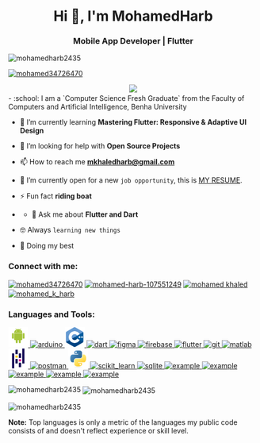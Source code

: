 <h1 align="center">Hi 👋, I'm MohamedHarb</h1>
<h3 align="center">Mobile App Developer | Flutter</h3>
<p align="left"> <img src="https://komarev.com/ghpvc/?username=mohamedharb2435&label=Profile%20views&color=0e75b6&style=flat" alt="mohamedharb2435" /> </p>
<p align="left"> <a href="https://twitter.com/mohamed34726470" target="blank"><img src="https://img.shields.io/twitter/follow/mohamed34726470?logo=twitter&style=for-the-badge" alt="mohamed34726470" /></a> </p>
<div align=center>
        <img src="https://user-images.githubusercontent.com/63050133/156676671-d5b2e362-97d4-4404-9447-dd71ddfea82f.gif" height="500">
    </div>
- :school: I am a `Computer Science Fresh Graduate` from the Faculty of Computers and Artificial Intelligence, Benha University

- 🌱 I’m currently learning **Mastering Flutter: Responsive & Adaptive UI Design**

- 🤝 I’m looking for help with **Open Source Projects**

- 📫 How to reach me **mkhaledharb@gmail.com**

- :thinking: I’m currently open for a new `job opportunity`, this is [MY RESUME](https://drive.google.com/drive/folders/1uhWDqcfhzTeVUs2jjn5dqRuKpuu5j_2q).
- ⚡ Fun fact **riding boat**
- - 💬 Ask me about **Flutter and Dart**
- :nerd_face: Always `learning new things`
- 🐼 Doing my best 

<h3 align="left">Connect with me:</h3>
<p align="left">
<a href="https://twitter.com/mohamed34726470" target="blank"><img align="center" src="https://raw.githubusercontent.com/rahuldkjain/github-profile-readme-generator/master/src/images/icons/Social/twitter.svg" alt="mohamed34726470" height="30" width="40" /></a>
<a href="https://linkedin.com/in/mohamed-harb-107551249" target="blank"><img align="center" src="https://raw.githubusercontent.com/rahuldkjain/github-profile-readme-generator/master/src/images/icons/Social/linked-in-alt.svg" alt="mohamed-harb-107551249" height="30" width="40" /></a>
<a href="https://fb.com/mohamed khaled" target="blank"><img align="center" src="https://raw.githubusercontent.com/rahuldkjain/github-profile-readme-generator/master/src/images/icons/Social/facebook.svg" alt="mohamed khaled" height="30" width="40" /></a>
<a href="https://instagram.com/mohamed_k_harb" target="blank"><img align="center" src="https://raw.githubusercontent.com/rahuldkjain/github-profile-readme-generator/master/src/images/icons/Social/instagram.svg" alt="mohamed_k_harb" height="30" width="40" /></a>
</p>
<h3 align="left">Languages and Tools:</h3>
<p align="left">
  <a href="https://developer.android.com" target="_blank" rel="noreferrer"> 
    <img src="https://raw.githubusercontent.com/devicons/devicon/master/icons/android/android-original-wordmark.svg" alt="android" width="40" height="40"/> 
  </a> 
  <a href="https://www.arduino.cc/" target="_blank" rel="noreferrer"> 
    <img src="https://cdn.worldvectorlogo.com/logos/arduino-1.svg" alt="arduino" width="40" height="40"/> 
  </a> 
  <a href="https://www.w3schools.com/cpp/" target="_blank" rel="noreferrer"> 
    <img src="https://raw.githubusercontent.com/devicons/devicon/master/icons/cplusplus/cplusplus-original.svg" alt="cplusplus" width="40" height="40"/> 
  </a> 
  <a href="https://dart.dev" target="_blank" rel="noreferrer"> 
    <img src="https://www.vectorlogo.zone/logos/dartlang/dartlang-icon.svg" alt="dart" width="40" height="40"/> 
  </a> 
  <a href="https://www.figma.com/" target="_blank" rel="noreferrer"> 
    <img src="https://www.vectorlogo.zone/logos/figma/figma-icon.svg" alt="figma" width="40" height="40"/> 
  </a> 
  <a href="https://firebase.google.com/" target="_blank" rel="noreferrer"> 
    <img src="https://www.vectorlogo.zone/logos/firebase/firebase-icon.svg" alt="firebase" width="40" height="40"/> 
  </a> 
  <a href="https://flutter.dev" target="_blank" rel="noreferrer"> 
    <img src="https://www.vectorlogo.zone/logos/flutterio/flutterio-icon.svg" alt="flutter" width="40" height="40"/> 
  </a> 
  <a href="https://git-scm.com/" target="_blank" rel="noreferrer"> 
    <img src="https://www.vectorlogo.zone/logos/git-scm/git-scm-icon.svg" alt="git" width="40" height="40"/> 
  </a> 
  <a href="https://www.mathworks.com/" target="_blank" rel="noreferrer"> 
    <img src="https://upload.wikimedia.org/wikipedia/commons/2/21/Matlab_Logo.png" alt="matlab" width="40" height="40"/> 
  </a> 
  <a href="https://pandas.pydata.org/" target="_blank" rel="noreferrer"> 
    <img src="https://raw.githubusercontent.com/devicons/devicon/2ae2a900d2f041da66e950e4d48052658d850630/icons/pandas/pandas-original.svg" alt="pandas" width="40" height="40"/> 
  </a> 
  <a href="https://postman.com" target="_blank" rel="noreferrer"> 
    <img src="https://www.vectorlogo.zone/logos/getpostman/getpostman-icon.svg" alt="postman" width="40" height="40"/> 
  </a> 
  <a href="https://www.python.org" target="_blank" rel="noreferrer"> 
    <img src="https://raw.githubusercontent.com/devicons/devicon/master/icons/python/python-original.svg" alt="python" width="40" height="40"/> 
  </a> 
  <a href="https://scikit-learn.org/" target="_blank" rel="noreferrer"> 
    <img src="https://upload.wikimedia.org/wikipedia/commons/0/05/Scikit_learn_logo_small.svg" alt="scikit_learn" width="40" height="40"/> 
  </a> 
  <a href="https://www.sqlite.org/" target="_blank" rel="noreferrer"> 
    <img src="https://www.vectorlogo.zone/logos/sqlite/sqlite-icon.svg" alt="sqlite" width="40" height="40"/> 
  </a>
  <a href="https://example.com" target="_blank" rel="noreferrer"> 
    <img src="https://user-images.githubusercontent.com/25181517/192107854-765620d7-f909-4953-a6da-36e1ef69eea6.png" alt="example" width="40" height="40"/> 
  </a>
  </a>
  <a href="https://example.com" target="_blank" rel="noreferrer"> 
    <img src="https://user-images.githubusercontent.com/25181517/192108374-8da61ba1-99ec-41d7-80b8-fb2f7c0a4948.png" alt="example" width="40" height="40"/> 
  </a>
  </a>
  <a href="https://example.com" target="_blank" rel="noreferrer"> 
    <img src="https://user-images.githubusercontent.com/25181517/192108895-20dc3343-43e3-4a54-a90e-13a4abbc57b9.png" alt="example" width="40" height="40"/> 
  </a>  
  </a>
  <a href="https://example.com" target="_blank" rel="noreferrer"> 
    <img src="https://user-images.githubusercontent.com/25181517/192108891-d86b6220-e232-423a-bf5f-90903e6887c3.png" alt="example" width="40" height="40"/> 
  </a>
  </a>
  <a href="https://example.com" target="_blank" rel="noreferrer"> 
    <img src="https://github-production-user-asset-6210df.s3.amazonaws.com/136815194/253220886-02494c7c-de6a-43a6-9293-6369696842ed.png" alt="example" width="40" height="40"/> 
  </a>
</p>


<p><img align="left" src="https://github-readme-stats.vercel.app/api/top-langs?username=mohamedharb2435&show_icons=true&locale=en&layout=compact" alt="mohamedharb2435" /></p>

<p>&nbsp;<img align="center" src="https://github-readme-stats.vercel.app/api?username=mohamedharb2435&show_icons=true&locale=en" alt="mohamedharb2435" /></p>

<p><img align="center" src="https://github-readme-streak-stats.herokuapp.com/?user=mohamedharb2435&" alt="mohamedharb2435" /></p>

<b>Note:</b> Top languages is only a metric of the languages my public code consists of and doesn't reflect experience or skill level.
  </p>

